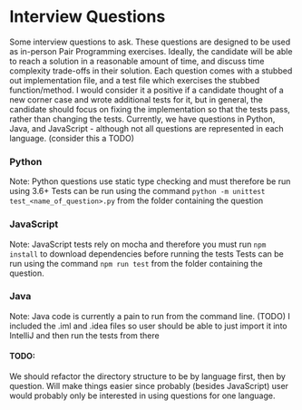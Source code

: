 # Interview Questions
Some interview questions to ask. These questions are designed to be used as in-person Pair Programming exercises. Ideally, the candidate will be able to reach a solution in a reasonable amount of time, and discuss time complexity trade-offs in their solution.
Each question comes with a stubbed out implementation file, and a test file which exercises the stubbed function/method. I would consider it a positive if a candidate thought of a new corner case and wrote additional tests for it, but in general, the candidate should focus on fixing the implementation so that the tests pass, rather than changing the tests.
Currently, we have questions in Python, Java, and JavaScript - although not all questions are represented in each language. (consider this a TODO)

### Python
Note: Python questions use static type checking and must therefore be run using 3.6+
Tests can be run using the command `python -m unittest test_<name_of_question>.py` from the folder containing the question

### JavaScript
Note: JavaScript tests rely on mocha and therefore you must run `npm install` to download dependencies before running the tests
Tests can be run using the command `npm run test` from the folder containing the question.

### Java
Note: Java code is currently a pain to run from the command line. (TODO)
I included the .iml and .idea files so user should be able to just import it into IntelliJ and then run the tests from there

#### TODO:

We should refactor the directory structure to be by language first, then by question. Will make things easier since probably (besides JavaScript) user would probably only be interested in using questions for one language.